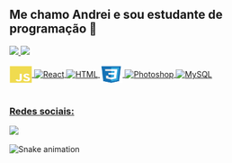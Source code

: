 ## Me chamo Andrei e sou estudante de programação 🐍

 <div>
   <a href="https://github.com/OxPombo">
   
   <img height="180em" src="https://github-readme-stats.vercel.app/api?username=OxPombo&show_icons=true&theme=synthwave&include_all_commits=true&count_private=true"/>
   <img height="180em" src="https://github-readme-stats.vercel.app/api/top-langs/?username=OxPombo&layout=compact&langs_count=6&theme=synthwave"/>

</div>
<div style="display: inline_block"> <br>

  <img align="center" alt="Js" height="30" width="40" src="https://raw.githubusercontent.com/devicons/devicon/master/icons/javascript/javascript-plain.svg">
  <img align="center" alt="React" height="30" width="40" src="https://cdn.jsdelivr.net/gh/devicons/devicon/icons/react/react-original.svg" />
  <img align="center" alt="HTML" height="30" width="40" src="https://cdn.jsdelivr.net/gh/devicons/devicon/icons/html5/html5-original.svg"/>
  <img align="center" alt="CSS" height="30" width="40" src="https://raw.githubusercontent.com/devicons/devicon/master/icons/css3/css3-original.svg">
  <img align="center" alt="Photoshop" height="30" width="40" src="https://cdn.jsdelivr.net/gh/devicons/devicon/icons/python/python-original.svg" />    
  <img align="center" alt="MySQL" height="30" width="40" src="https://cdn.jsdelivr.net/gh/devicons/devicon/icons/mysql/mysql-original.svg" />

</div>


 <br>
 
  ### Redes sociais:
 
<div> 

  <a href = "mailto:andreiathaide3@outlook.com"><img src="https://img.shields.io/badge/-Outlook-%23333?style=for-the-badge&logo=gmail&logoColor=white" target="_blank"></a>

 
  ![Snake animation](https://github.com/OxPombo/OxPombo/blob/output/github-contribution-grid-snake.svg)

</div>

